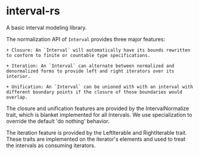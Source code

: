 
interval-rs
========

A basic interval modeling library.


The normalization API of `Interval` provides three major features:

    + Closure: An `Interval` will automatically have its bounds rewritten to conform to finite or countable type specifications.

    + Iteration: An `Interval` can alternate between normalized and denormalized forms to provide left and right iterators over its interior.

    + Unification: An `Interval` can be unioned with with an interval with different boundary points if the closure of those boundaries would overlap. 

The closure and unification features are provided by the IntervalNormalize trait, which is blanket implemented for all Intervals. We use specialization to override the default 'do nothing' behavior.

The iteration feature is provided by the LeftIterable and RightIterable trait. These traits are implemented on the iterator's elements and used to treat the intervals as consuming iterators.